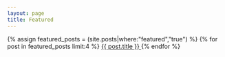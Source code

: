 ```yaml
---
layout: page
title: Featured
---
```


{% assign featured_posts = (site.posts|where:"featured","true") %}
{% for post in featured_posts limit:4 %}
  <a href="{{ site.baseurl }}{{ post.url }}">
    {{ post.title }}
  </a>
{% endfor %}
